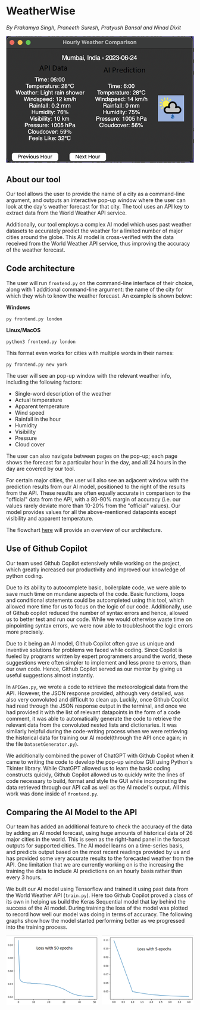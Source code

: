# WeatherWise
_By Prakamya Singh, Praneeth Suresh, Pratyush Bansal and Ninad Dixit_

[![Watch the video](https://github.com/Praneeth-Suresh/ForecastingFastestCoderFirst/blob/main/Analysis/API_vs_AI_comparison.png)](https://github.com/Praneeth-Suresh/ForecastingFastestCoderFirst/blob/main/Analysis/WeatherWise%20demo.mp4)

## About our tool
Our tool allows the user to provide the name of a city as a command-line argument, and outputs an interactive pop-up window where the user can look at the day's weather forecast for that city. The tool uses an API key to extract data from the World Weather API service.

Additionally, our tool employs a complex AI model which uses past weather datasets to accurately predict the weather for a limited number of major cities around the globe. This AI model is cross-verified with the data received from the World Weather API service, thus improving the accuracy of the weather forecast.

## Code architecture
The user will run `frontend.py` on the command-line interface of their choice, along with 1 additional command-line argument: the name of the city for which they wish to know the weather forecast. An example is shown below:

**Windows**
```
py frontend.py london
```

**Linux/MacOS**
```
python3 frontend.py london
```

This format even works for cities with multiple words in their names:
```
py frontend.py new york
```

The user will see an pop-up window with the relevant weather info, including the following factors:
 * Single-word description of the weather
 * Actual temperature
 * Apparent temperature
 * Wind speed
 * Rainfall in the hour
 * Humidity
 * Visibility
 * Pressure
 * Cloud cover

The user can also navigate between pages on the pop-up; each page shows the forecast for a particular hour in the day, and all 24 hours in the day are covered by our tool.

For certain major cities, the user will also see an adjacent window with the prediction results from our AI model, positioned to the right of the results from the API. These results are often equally accurate in comparison to the "official" data from the API, with a 80-90% margin of accuracy (i.e. our values rarely deviate more than 10-20% from the "official" values). Our model provides values for all the above-mentioned datapoints except visibility and apparent temperature.

The flowchart [here](https://cdn.discordapp.com/attachments/1117454328836399147/1122134859683471410/image.png) will provide an overview of our architecture.

## Use of Github Copilot
Our team used Github Copilot extensively while working on the project, which greatly increased our productivity and improved our knowledge of python coding.

Due to its ability to autocomplete basic, boilerplate code, we were able to save much time on mundane aspects of the code. Basic functions, loops and conditional statements could be autcompleted using this tool, which allowed more time for us to focus on the logic of our code. Additionally, use of Github copilot reduced the number of syntax errors and hence, allowed us to better test and run our code. While we would otherwise waste time on pinpointing syntax errors, we were now able to troubleshoot the logic errors more precisely.

Due to it being an AI model, Github Copilot often gave us unique and inventive solutions for problems we faced while coding. Since Copilot is fueled by programs written by expert programmers around the world, these suggestions were often simpler to implement and less prone to errors, than our own code. Hence, Github Copilot served as our mentor by giving us useful suggestions almost instantly.

In `APIGen.py`, we wrote a code to retrieve the meteorological data from the API. However, the JSON response provided, although very detailed, was also very convoluted and difficult to clean up. Luckily, once Github Copilot had read through the JSON response output in the terminal, and once we had provided it with the list of relevant datapoints in the form of a code comment, it was able to automatically generate the code to retrieve the relevant data from the convoluted nested lists and dictionaries. It was similarly helpful during the code-writing process when we were retrieving the historical data for training our AI model(through the API once again; in the file `DatasetGenerator.py`).

We additionally combined the power of ChatGPT with Github Copilot when it came to writing the code to develop the pop-up window GUI using Python's Tkinter library. While ChatGPT allowed us to learn the basic coding constructs quickly, Github Copilot allowed us to quickly write the lines of code necessary to build, format and style the GUI while incorporating the data retrieved through our API call as well as the AI model's output. All this work was done inside of `frontend.py`.

## Comparing the AI Model to the API
Our team has added an additional feature to check the accuracy of the data by adding an AI model forecast, using huge amounts of historical data of 26 major cities in the world. This is seen as the right-hand panel in the forcast outputs for supported cities. The AI model learns on a time-series basis, and predicts output based on the most recent readings provided by us and has provided some very accurate results to the forecasted weather from the API. One limitation that we are currently working on is the increasing the training the data to include AI predictions on an hourly basis rather than every 3 hours.

We built our AI model using Tensorflow and trained it using past data from the World Weather API (`train.py`). Here too Github Copilot proved a class of its own in helping us build the Keras Sequential model that lay behind the success of the AI model. During training the loss of the model was plotted to record how well our model was doing in terms of accuracy. The following graphs show how the model started performing better as we progressed into the training process. 

<img align="left" width="49%" src="https://github.com/Praneeth-Suresh/ForecastingFastestCoderFirst/blob/main/Analysis/loss_50_epochs.png">
<img align="right" width="49%" src="https://github.com/Praneeth-Suresh/ForecastingFastestCoderFirst/blob/main/Analysis/loss_5_epochs.png">
